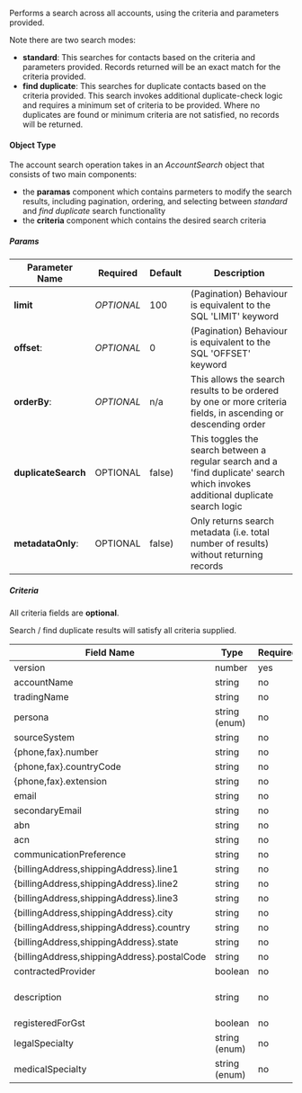 Performs a search across all accounts, using the criteria and parameters provided.

Note there are two search modes:
- **standard**: This searches for contacts based on the criteria and parameters provided. Records returned will be an exact match for the criteria provided.
- **find duplicate**: This searches for duplicate contacts based on the criteria provided. This search invokes additional duplicate-check logic and requires a minimum set of criteria to be provided. Where no duplicates are found or minimum criteria are not satisfied, no records will be returned.

#### Object Type ####

The account search operation takes in an *AccountSearch* object that consists of two main components:
- the **paramas** component which contains parmeters to modify the search results, including pagination, ordering, and selecting between *standard* and *find duplicate* search functionality
- the **criteria** component which contains the desired search criteria

##### Params #####

Parameter Name | Required | Default | Description
--- | --- | --- | ---
**limit** | *OPTIONAL* | 100 | (Pagination) Behaviour is equivalent to the SQL 'LIMIT' keyword
**offset**: | *OPTIONAL* | 0 |  (Pagination) Behaviour is equivalent to the SQL 'OFFSET' keyword
**orderBy**: | *OPTIONAL* | n/a | This allows the search results to be ordered by one or more criteria fields, in ascending or descending order
**duplicateSearch** | OPTIONAL |  false) | This toggles the search between a regular search and a 'find duplicate' search which invokes additional duplicate search logic
**metadataOnly**: | OPTIONAL |  false) | Only returns search metadata (i.e. total number of results) without returning records

##### Criteria #####

All criteria fields are **optional**.

Search / find duplicate results will satisfy all criteria supplied.

Field Name | Type | Required | Example
--- | --- | --- | ---
version | number | yes | 2
accountName | string | no
tradingName | string | no
persona | string (enum) | no
sourceSystem | string | no
{phone,fax}.number | string | no
{phone,fax}.countryCode | string | no
{phone,fax}.extension | string | no
email | string | no
secondaryEmail | string | no
abn | string | no
acn | string | no
communicationPreference | string | no
{billingAddress,shippingAddress}.line1 | string | no
{billingAddress,shippingAddress}.line2 | string | no
{billingAddress,shippingAddress}.line3 | string | no
{billingAddress,shippingAddress}.city | string | no
{billingAddress,shippingAddress}.country | string | no
{billingAddress,shippingAddress}.state | string | no
{billingAddress,shippingAddress}.postalCode | string | no
contractedProvider | boolean | no | false
description | string | no | "Free text field"
registeredForGst | boolean | no | false
legalSpecialty | string (enum) | no |
medicalSpecialty | string (enum) | no |
